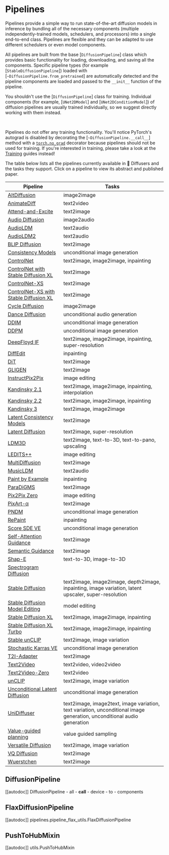 <!--Copyright 2024 The HuggingFace Team. All rights reserved.

Licensed under the Apache License, Version 2.0 (the "License"); you may not use this file except in compliance with
the License. You may obtain a copy of the License at

http://www.apache.org/licenses/LICENSE-2.0

Unless required by applicable law or agreed to in writing, software distributed under the License is distributed on
an "AS IS" BASIS, WITHOUT WARRANTIES OR CONDITIONS OF ANY KIND, either express or implied. See the License for the
specific language governing permissions and limitations under the License.
-->

# Pipelines

Pipelines provide a simple way to run state-of-the-art diffusion models in inference by bundling all of the necessary components (multiple independently-trained models, schedulers, and processors) into a single end-to-end class. Pipelines are flexible and they can be adapted to use different schedulers or even model components.

All pipelines are built from the base [`DiffusionPipeline`] class which provides basic functionality for loading, downloading, and saving all the components. Specific pipeline types (for example [`StableDiffusionPipeline`]) loaded with [`~DiffusionPipeline.from_pretrained`] are automatically detected and the pipeline components are loaded and passed to the `__init__` function of the pipeline.

<Tip warning={true}>

You shouldn't use the [`DiffusionPipeline`] class for training. Individual components (for example, [`UNet2DModel`] and [`UNet2DConditionModel`]) of diffusion pipelines are usually trained individually, so we suggest directly working with them instead.

<br>

Pipelines do not offer any training functionality. You'll notice PyTorch's autograd is disabled by decorating the [`~DiffusionPipeline.__call__`] method with a [`torch.no_grad`](https://pytorch.org/docs/stable/generated/torch.no_grad.html) decorator because pipelines should not be used for training. If you're interested in training, please take a look at the [Training](../../training/overview) guides instead!

</Tip>

The table below lists all the pipelines currently available in 🤗 Diffusers and the tasks they support. Click on a pipeline to view its abstract and published paper.

| Pipeline | Tasks |
|---|---|
| [AltDiffusion](alt_diffusion) | image2image |
| [AnimateDiff](animatediff) | text2video |
| [Attend-and-Excite](attend_and_excite) | text2image |
| [Audio Diffusion](audio_diffusion) | image2audio |
| [AudioLDM](audioldm) | text2audio |
| [AudioLDM2](audioldm2) | text2audio |
| [BLIP Diffusion](blip_diffusion) | text2image |
| [Consistency Models](consistency_models) | unconditional image generation |
| [ControlNet](controlnet) | text2image, image2image, inpainting |
| [ControlNet with Stable Diffusion XL](controlnet_sdxl) | text2image |
| [ControlNet-XS](controlnetxs) | text2image |
| [ControlNet-XS with Stable Diffusion XL](controlnetxs_sdxl) | text2image |
| [Cycle Diffusion](cycle_diffusion) | image2image |
| [Dance Diffusion](dance_diffusion) | unconditional audio generation |
| [DDIM](ddim) | unconditional image generation |
| [DDPM](ddpm) | unconditional image generation |
| [DeepFloyd IF](deepfloyd_if) | text2image, image2image, inpainting, super-resolution |
| [DiffEdit](diffedit) | inpainting |
| [DiT](dit) | text2image |
| [GLIGEN](stable_diffusion/gligen) | text2image |
| [InstructPix2Pix](pix2pix) | image editing |
| [Kandinsky 2.1](kandinsky) | text2image, image2image, inpainting, interpolation |
| [Kandinsky 2.2](kandinsky_v22) | text2image, image2image, inpainting |
| [Kandinsky 3](kandinsky3) | text2image, image2image |
| [Latent Consistency Models](latent_consistency_models) | text2image |
| [Latent Diffusion](latent_diffusion) | text2image, super-resolution |
| [LDM3D](stable_diffusion/ldm3d_diffusion) | text2image, text-to-3D, text-to-pano, upscaling |
| [LEDITS++](ledits_pp) | image editing |
| [MultiDiffusion](panorama) | text2image |
| [MusicLDM](musicldm) | text2audio |
| [Paint by Example](paint_by_example) | inpainting |
| [ParaDiGMS](paradigms) | text2image |
| [Pix2Pix Zero](pix2pix_zero) | image editing |
| [PixArt-α](pixart) | text2image |
| [PNDM](pndm) | unconditional image generation |
| [RePaint](repaint) | inpainting |
| [Score SDE VE](score_sde_ve) | unconditional image generation |
| [Self-Attention Guidance](self_attention_guidance) | text2image |
| [Semantic Guidance](semantic_stable_diffusion) | text2image |
| [Shap-E](shap_e) | text-to-3D, image-to-3D |
| [Spectrogram Diffusion](spectrogram_diffusion) |  |
| [Stable Diffusion](stable_diffusion/overview) | text2image, image2image, depth2image, inpainting, image variation, latent upscaler, super-resolution |
| [Stable Diffusion Model Editing](model_editing) | model editing |
| [Stable Diffusion XL](stable_diffusion/stable_diffusion_xl) | text2image, image2image, inpainting |
| [Stable Diffusion XL Turbo](stable_diffusion/sdxl_turbo) | text2image, image2image, inpainting |
| [Stable unCLIP](stable_unclip) | text2image, image variation |
| [Stochastic Karras VE](stochastic_karras_ve) | unconditional image generation |
| [T2I-Adapter](stable_diffusion/adapter) | text2image |
| [Text2Video](text_to_video) | text2video, video2video |
| [Text2Video-Zero](text_to_video_zero) | text2video |
| [unCLIP](unclip) | text2image, image variation |
| [Unconditional Latent Diffusion](latent_diffusion_uncond) | unconditional image generation |
| [UniDiffuser](unidiffuser) | text2image, image2text, image variation, text variation, unconditional image generation, unconditional audio generation |
| [Value-guided planning](value_guided_sampling) | value guided sampling |
| [Versatile Diffusion](versatile_diffusion) | text2image, image variation |
| [VQ Diffusion](vq_diffusion) | text2image |
| [Wuerstchen](wuerstchen) | text2image |

## DiffusionPipeline

[[autodoc]] DiffusionPipeline
	- all
	- __call__
	- device
	- to
	- components

## FlaxDiffusionPipeline

[[autodoc]] pipelines.pipeline_flax_utils.FlaxDiffusionPipeline

## PushToHubMixin

[[autodoc]] utils.PushToHubMixin
